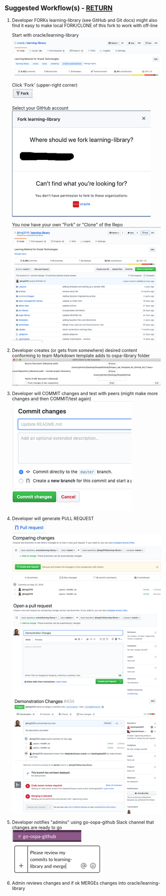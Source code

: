 ## Suggested Workflow(s) - [RETURN](README.md)

1. Developer FORKs learning-library (see GitHub and Git docs) might also find it easy to make local FORK/CLONE of this fork to work with off-line

   Start with oracle/learning-library  <br/>
   ![](images/Github-4-26-47-PM.png)

   Click 'Fork' (upper-right corner) <br/>
   ![](images/Github-4-15-39-PM.png)

   Select your GitHub account <br/>
   ![](images/Github-4-16-15-PM2.png)

    You now have your own "Fork" or "Clone" of the Repo <br/>
   ![](images/Github-4-16-31-PM.png)

1. Developer creates (or gets from somewhere) desired content conforming to team Markdown template adds to ospa-library folder<br/>
   ![](images/Github-12-34-36PM.png) 
   
1. Developer will COMMIT changes and test with peers (might make more changes and then COMMIT/test again) <br/>
   ![](images/Github-4-17-22-PM.png)
   
1. Developer will generate PULL REQUEST <br/>
   ![](images/Github-4-17-39-PM.png) <br/>
   ![](images/Github-4-18-02-PM.png)   <br/>
   ![](images/Github-4-18-32-PM.png) <br/>
   ![](images/Github-4-19-21-PM.png)

     
1. Developer notifies "admins" using go-ospa-github Slack channel that changes are ready to go <br/>
   ![](images/Github-4-19-49-PM.png) <br/>
   ![](images/Github-4-20-12-PM.png)



1. Admin reviews changes and if ok MERGEs changes into oracle/learning-library

